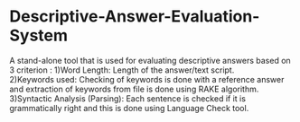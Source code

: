 # Descriptive-Answer-Evaluation-System
A stand-alone tool that is used for evaluating descriptive answers based on 3 criterion : 
1)Word Length: Length of the answer/text script.  
2)Keywords used: Checking of keywords is done with a reference answer and extraction of keywords from file is done using RAKE algorithm.  3)Syntactic Analysis (Parsing): Each sentence is checked if it is grammatically right and this is done using Language Check tool.
